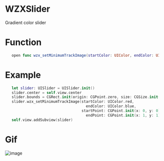 # WZXSlider
Gradient color slider

# Function
```swift
   open func wzx_setMinimumTrackImage(startColor: UIColor, endColor: UIColor, startPoint: CGPoint, endPoint: CGPoint)
```
# Example
```swift
   let slider: UISlider = UISlider.init()
   slider.center = self.view.center
   slider.bounds = CGRect.init(origin: CGPoint.zero, size: CGSize.init(width: 300, height: 50))
   slider.wzx_setMinimumTrackImage(startColor: UIColor.red,
                                     endColor: UIColor.blue,
                                   startPoint: CGPoint.init(x: 0, y: 0),
                                     endPoint: CGPoint.init(x: 1, y: 1))
   self.view.addSubview(slider)
```

# Gif
![image](https://github.com/Wzxhaha/WZXStorehouse/blob/master/WZXSlider/WZXSlider.gif)
